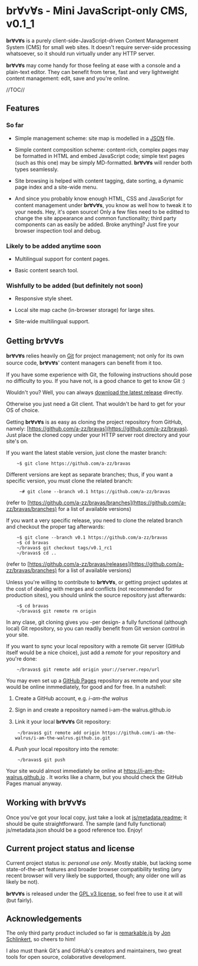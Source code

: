 
# brⱯvⱯs - Mini JavaScript-only CMS, v0.1_1

**brⱯvⱯs** is a purely client-side-JavaScript-driven Content Management System
(CMS) for small web sites. It doesn't require server-side processing whatsoever,
so it should run virtually under any HTTP server.

**brⱯvⱯs** may come handy for those feeling at ease with a console and a
plain-text editor. They can benefit from terse, fast and very lightweight
content management: edit, save and you're online.

//TOC//

## Features 

### So far

* Simple management scheme: site map is modelled in a [JSON](https://www.json.org/)
    file.

* Simple content composition scheme: content-rich, complex pages may be
    formatted in HTML and embed JavaScript code; simple text pages (such as this one)
    may be simply MD-formatted. **brⱯvⱯs** will render both types seamlessly.

* Site browsing is helped with content tagging, date sorting, a dynamic page
    index and a site-wide menu.

* And since you probably know enough HTML, CSS and JavaScript for content
    management under **brⱯvⱯs**, you know as well how to tweak it to your needs.
    Hey, it's open source! Only a few files need to be editted to change the site
    appearance and common functionality; third party components can as easily
    be added. Broke anything? Just fire your browser inspection tool and
    debug.

### Likely to be added anytime soon

* Multilingual support for content pages.

* Basic content search tool.

### Wishfully to be added (but definitely not soon)

* Responsive style sheet.

* Local site map cache (in-browser storage) for large sites.

* Site-wide multilingual support.

## Getting brⱯvⱯs

**brⱯvⱯs** relies heavily on [Git](https://git-scm.com/) for project management; not only for 
its own source code, **brⱯvⱯs**' content managers can benefit from it too.

If you have some experience with Git, the following instructions should pose no difficulty to
you. If you have not, is a good chance to get to know Git :)

Wouldn't you? Well, you can always [download the latest release](https://github.com/a-zz/bravas/releases/latest)
directly.

Otherwise you just need a Git client. That wouldn't be hard to get for your OS of choice.

Getting  **brⱯvⱯs** is as easy as cloning the project repository from GitHub, namely: 
[https://github.com/a-zz/bravas](https://github.com/a-zz/bravas). Just place the cloned copy 
under your HTTP server root directory and your site's on.

If you want the latest stable version, just clone the master branch:

        ~$ git clone https://github.com/a-zz/bravas

Different versions are kept as separate branches; thus, if you want a specific version, you must
clone the related branch:

         ~# git clone --branch v0.1 https://github.com/a-zz/bravas
        
(refer to [https://github.com/a-zz/bravas/branches](https://github.com/a-zz/bravas/branches) 
for a list of available versions)

If you want a very specific release, you need to clone the related branch and checkout the proper
tag afterwards:

        ~$ git clone --branch v0.1 https://github.com/a-zz/bravas
        ~$ cd bravas
        ~/bravas$ git checkout tags/v0.1_rc1
        ~/bravas$ cd ..

(refer to [https://github.com/a-zz/bravas/releases](https://github.com/a-zz/bravas/branches) 
for a list of available versions)        
        
Unless you're willing to contribute to **brⱯvⱯs**, or getting project updates at the cost of dealing
with merges and conflicts (not recommended for production sites), you should unlink the source 
repository just afterwards:

        ~$ cd bravas
        ~/bravas$ git remote rm origin
        
In any clase, git cloning gives you -per design- a fully functional (although local) Git repository, so you can
readily benefit from Git version control in your site.

If you want to sync your local repository with a remote Git server (GitHub itself would be a
nice choice), just add a _remote_ for your repository and you're done:

        ~/bravas$ git remote add origin your://server.repo/url
    
You may even set up a [GitHub Pages](https://pages.github.com/) repository as remote and your site
would be online inmmediately, for good and for free. In a nutshell:

1. Create a GitHub account, e.g. _i-am-the walrus_

2. Sign in and create a repository named i-am-the walrus.github.io

3. Link it your local **brⱯvⱯs** Git repository:

        ~/bravas$ git remote add origin https://github.com/i-am-the-walrus/i-am-the-walrus.github.io.git
        
4. _Push_ your local repository into the remote:

        ~/bravas$ git push 

Your site would almost immediately be online at https://i-am-the-walrus.github.io . It works like a charm,
but you should check the GitHub Pages manual anyway.
        
## Working with brⱯvⱯs

Once you've got your local copy, just take a look at [js/metadata.readme](js/metadata.readme); it 
should be quite straightforward. The sample (and fully functional) js/metadata.json should be a good 
reference too. Enjoy!

## Current project status and license
Current project status is: _personal use only_. Mostly stable, but lacking 
some state-of-the-art features and broader browser compatibility
testing (any recent browser will very likely be supported, though; any older one
will as likely be not).

**brⱯvⱯs** is released under the [GPL v3 license](https://www.gnu.org/licenses/gpl-3.0.en.html), 
so feel free to use it at will (but fairly).

## Acknowledgements
The only third party product included so far is [remarkable.js](https://github.com/jonschlinkert/remarkable) by
[Jon Schlinkert](https://github.com/jonschlinkert), so cheers to him!

I also must thank Git's and GitHub's creators and maintainers, two great tools for open source, colaborative development.
